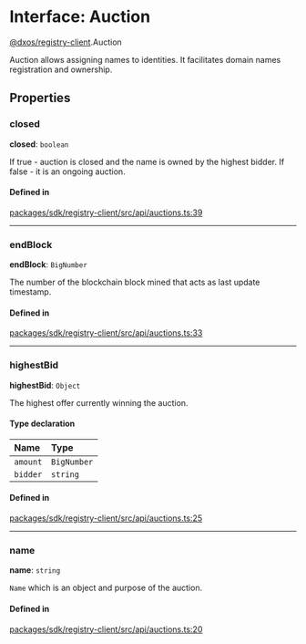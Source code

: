 # Interface: Auction

[@dxos/registry-client](../modules/dxos_registry_client.md).Auction

Auction allows assigning names to identities.
It facilitates domain names registration and ownership.

## Properties

### closed

 **closed**: `boolean`

If true - auction is closed and the name is owned by the highest bidder.
If false - it is an ongoing auction.

#### Defined in

[packages/sdk/registry-client/src/api/auctions.ts:39](https://github.com/dxos/dxos/blob/main/packages/sdk/registry-client/src/api/auctions.ts#L39)

___

### endBlock

 **endBlock**: `BigNumber`

The number of the blockchain block mined that acts as last update timestamp.

#### Defined in

[packages/sdk/registry-client/src/api/auctions.ts:33](https://github.com/dxos/dxos/blob/main/packages/sdk/registry-client/src/api/auctions.ts#L33)

___

### highestBid

 **highestBid**: `Object`

The highest offer currently winning the auction.

#### Type declaration

| Name | Type |
| :------ | :------ |
| `amount` | `BigNumber` |
| `bidder` | `string` |

#### Defined in

[packages/sdk/registry-client/src/api/auctions.ts:25](https://github.com/dxos/dxos/blob/main/packages/sdk/registry-client/src/api/auctions.ts#L25)

___

### name

 **name**: `string`

`Name` which is an object and purpose of the auction.

#### Defined in

[packages/sdk/registry-client/src/api/auctions.ts:20](https://github.com/dxos/dxos/blob/main/packages/sdk/registry-client/src/api/auctions.ts#L20)
